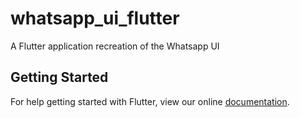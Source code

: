 # whatsapp_ui_flutter

A Flutter application recreation of the Whatsapp UI

## Getting Started

For help getting started with Flutter, view our online
[documentation](https://flutter.io/).

